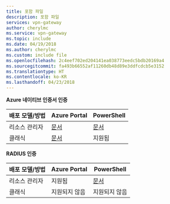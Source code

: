 ```yaml
---
title: 포함 파일
description: 포함 파일
services: vpn-gateway
author: cherylmc
ms.service: vpn-gateway
ms.topic: include
ms.date: 04/19/2018
ms.author: cherylmc
ms.custom: include file
ms.openlocfilehash: 2c4eef702ed204141ea038773eedc5bdb20169a4
ms.sourcegitcommit: fa493b66552af11260db48d89e3ddfcdcb5e3152
ms.translationtype: HT
ms.contentlocale: ko-KR
ms.lasthandoff: 04/23/2018
---
```

**Azure 네이티브 인증서 인증**

**배포 모델/방법** | **Azure Portal** | **PowerShell** |
|---|---|---|
| 리소스 관리자 | [문서](../articles/vpn-gateway/vpn-gateway-howto-point-to-site-resource-manager-portal.md) | [문서](../articles/vpn-gateway/vpn-gateway-howto-point-to-site-rm-ps.md)|
| 클래식 | [문서](../articles/vpn-gateway/vpn-gateway-howto-point-to-site-classic-azure-portal.md) | 지원됨 |

**RADIUS 인증**

**배포 모델/방법** | **Azure Portal** | **PowerShell** |
|---|---|---|
| 리소스 관리자 | 지원됨 | [문서](../articles/vpn-gateway/point-to-site-how-to-radius-ps.md)|
| 클래식 | 지원되지 않음 | 지원되지 않음 |
